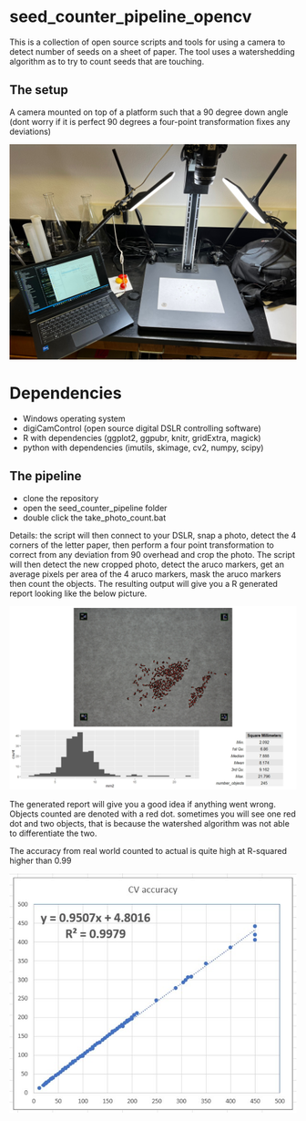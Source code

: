 # seed_counter_pipeline_opencv
This is a collection of open source scripts and tools for using a camera to detect number of seeds on a sheet of paper. The tool uses a watershedding algorithm as to try to count seeds that are touching.    

## The setup
A camera mounted on top of a platform such that a 90 degree down angle (dont worry if it is perfect 90 degrees a four-point transformation fixes any deviations)


![](resources/IMG_2792.jpg)


# Dependencies
- Windows operating system
- digiCamControl (open source digital DSLR controlling software)
- R with dependencies (ggplot2, ggpubr, knitr, gridExtra, magick)
- python with dependencies (imutils, skimage, cv2, numpy, scipy)

## The pipeline
- clone the repository
- open the seed_counter_pipeline folder
- double click the take_photo_count.bat

Details: the script will then connect to your DSLR, snap a photo, detect the 4 corners of the letter paper, then perform a four point transformation to correct from any deviation from 90 overhead and crop the photo. The script will then detect the new cropped photo, detect the aruco markers, get an average pixels per area of the 4 aruco markers, mask the aruco markers then count the objects. The resulting output will give you a R generated report looking like the below picture.

![](resources/Rplot.jpeg)

The generated report will give you a good idea if anything went wrong. Objects counted are denoted with a red dot. sometimes you will see one red dot and two objects, that is because the watershed algorithm was not able to differentiate the two.

The accuracy from real world counted to actual is quite high at R-squared higher than 0.99

![](resources/accuracy.jpg)